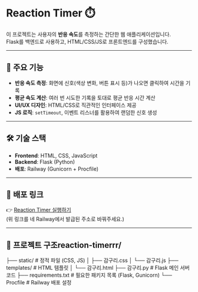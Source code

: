 # Reaction Timer ⏱️

이 프로젝트는 사용자의 **반응 속도**를 측정하는 간단한 웹 애플리케이션입니다.  
Flask를 백엔드로 사용하고, HTML/CSS/JS로 프론트엔드를 구성했습니다.  

---

## 🚀 주요 기능
- **반응 속도 측정**: 화면에 신호(색상 변화, 버튼 표시 등)가 나오면 클릭하여 시간을 기록  
- **평균 속도 계산**: 여러 번 시도한 기록을 토대로 평균 반응 시간 계산  
- **UI/UX 디자인**: HTML/CSS로 직관적인 인터페이스 제공  
- **JS 로직**: `setTimeout`, 이벤트 리스너를 활용하여 랜덤한 신호 생성

---

## 🛠 기술 스택
- **Frontend**: HTML, CSS, JavaScript  
- **Backend**: Flask (Python)  
- **배포**: Railway (Gunicorn + Procfile)

---

## 🚀 배포 링크
👉 [Reaction Timer 실행하기](https://your-app-name.up.railway.app)  
(위 링크를 네 Railway에서 발급된 주소로 바꿔주세요.)

---

## 📂 프로젝트 구조reaction-timerrr/
├── static/ # 정적 파일 (CSS, JS)
│ ├── 감구리.css
│ └── 감구리.js
├── templates/ # HTML 템플릿
│ └── 감구리.html
├── 감구리.py # Flask 메인 서버 코드
├── requirements.txt # 필요한 패키지 목록 (Flask, Gunicorn)
└── Procfile # Railway 배포 설정
